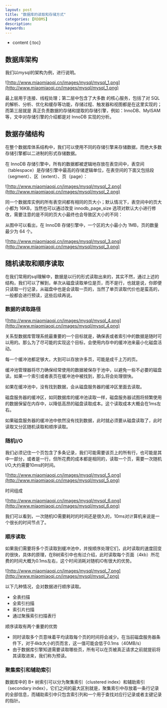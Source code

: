 ```yaml
---
layout: post
title: "数据库的读取和存储方式"
categories: [RDBMS]
description:
keywords:
---
```


* content
{:toc}
## 数据库架构

我们以mysql的架构为例，进行说明。

![http://www.miaomiaoqi.cn/images/mysql/mysql_1.png](http://www.miaomiaoqi.cn/images/mysql/mysql_1.png)

最上层用于连接、线程处理；第二层中包含了大多数 的核心服务，包括了对 SQL 的解析、分析、优化和缓存等功能，存储过程、触发器和视图都是在这里实现的；而第三层就是 真正负责数据的存储和提取的存储引擎，例如：InnoDB、MyISAM等，文中对存储引擎的介绍都是对 InnoDB 实现的分析。 

## 数据存储结构

在整个数据库体系结构中，我们可以使用不同的存储引擎来存储数据，而绝大多数存储引擎都以二进制的形式存储数据。

在 InnoDB 存储引擎中，所有的数据都被逻辑地存放在表空间中，表空间（tablespace）是存储引擎中最高的存储逻辑单位，在表空间的下面又包括段（segment）、区（extent）、页（page）：

![http://www.miaomiaoqi.cn/images/mysql/mysql_2.png](http://www.miaomiaoqi.cn/images/mysql/mysql_2.png)

同一个数据库实例的所有表空间都有相同的页大小；默认情况下，表空间中的页大小都为 16KB，当然也可以通过改变 innodb_page_size 选项对默认大小进行修改，需要注意的是不同的页大小最终也会导致区大小的不同：

从图中可以看出，在 InnoDB 存储引擎中，一个区的大小最小为 1MB，页的数量最少为 64 个。

![http://www.miaomiaoqi.cn/images/mysql/mysql_3.png](http://www.miaomiaoqi.cn/images/mysql/mysql_3.png)

## 随机读取和顺序读取

在我们常用的sql理解中，数据是以行的形式读取出来的，其实不然，通过上述的结构，我们可以了解到，单次从磁盘读取单位是页，而不是行，也就是说，你即便只读取一行记录，从磁盘中也是会读取一页的，当然了单页读取代价也是蛮高的，一般都会进行预读，这些后续再说。

### 数据的读取路径

![http://www.miaomiaoqi.cn/images/mysql/mysql_4.png](http://www.miaomiaoqi.cn/images/mysql/mysql_4.png)

关系型数据库管理系统最重要的一个目标就是，确保表或者索引中的数据是随时可以用的。那么为了尽可能的实现这个目标，会使用内存中的缓冲池来最小化磁盘活动。

每一个缓冲池都足够大，大到可以存放许多页，可能是成千上万的页。

缓冲池管理器将尽力确保经常使用的数据被保存于池中，以避免一些不必要的磁盘读。如果一个索引或者表页在缓冲池中被找到，那么将会处理很快。

如果在缓冲池中，没有找到数据，会从磁盘服务器的缓冲区里面去读取。

磁盘服务器的缓冲区，如同数据库的缓冲池读取一样，磁盘服务器试图将频繁使用的数据保留在内存中，以降低高昂的磁盘读取成本。这个读取成本大概会在1ms左右。

如果磁盘服务器的缓冲池中依然没有找到数据，此时就必须要从磁盘读取了，此时读取又分区随机读取和顺序读取。

### 随机I/O

我们必须记住一个页包含了多条记录，我们可能需要该页上的所有行，也可能是其中一部分，或者是一行，但所花费的成本都是相同的，读取一个页，需要一次随机I/O,大约需要10ms的时间。

![http://www.miaomiaoqi.cn/images/mysql/mysql_5.png](http://www.miaomiaoqi.cn/images/mysql/mysql_5.png)

时间组成

![http://www.miaomiaoqi.cn/images/mysql/mysql_6.png](http://www.miaomiaoqi.cn/images/mysql/mysql_6.png)

我们可以看到，一次随机IO需要耗时的时间还是很久的，10ms对计算机来说是一个很长的时间节点了。

### 顺序读取

如果我们需要将多个页读取到缓冲池中，并按顺序处理它们，此时读取的速度回变的很快，具体的原理，在B树索引中也有过介绍，此时读取每个页面（4kb）所花费的时间大概为0.1ms左右，这个时间消耗对随机IO有很大的优势。

![http://www.miaomiaoqi.cn/images/mysql/mysql_7.png](http://www.miaomiaoqi.cn/images/mysql/mysql_7.png)

以下几种情况，会对数据进行顺序读取。

* 全表扫描
* 全索引扫描
* 索引片扫描
* 通过聚蔟索引扫描表行

顺序读取有两个重要的优势

* 同时读取多个页意味着平均读取每个页的时间将会减少。在当前磁盘服务器条件下，对于4kb大小的页而言，这一值可能会低于0.1ms（40MB/s）
* 由于数据库引擎知道需要读取哪些页，所有可以在页被真正请求之前就提前将其读取进来，我们称为预读。

### 聚集索引和辅助索引

数据库中的 B+ 树索引可以分为聚集索引（clustered index）和辅助索引（secondary index），它们之间的最大区别就是，聚集索引中存放着一条行记录的全部信息，而辅助索引中只包含索引列和一个用于查找对应行记录或者主键记录的指针。
